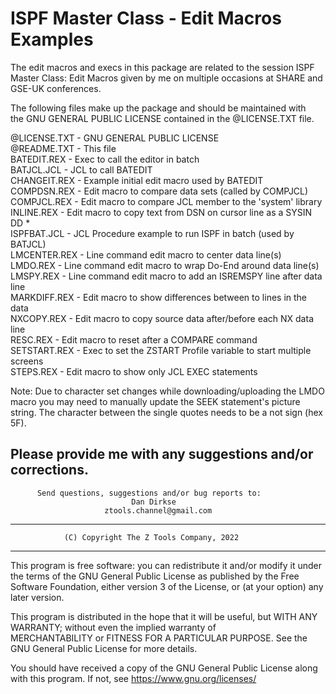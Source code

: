 # ISPF Master Class - Edit Macros Examples
                           
The edit macros and execs in this package are related to the session ISPF Master Class: Edit Macros given by me on multiple occasions at SHARE and GSE-UK conferences.    

The following files make up the package and should be maintained with           
the GNU GENERAL PUBLIC LICENSE contained in the @LICENSE.TXT file.              
                                                                                
@LICENSE.TXT - GNU GENERAL PUBLIC LICENSE                                       
@README.TXT  - This file                                                        
BATEDIT.REX  - Exec to call the editor in batch                                 
BATJCL.JCL   - JCL to call BATEDIT                                              
CHANGEIT.REX - Example initial edit macro used by BATEDIT                       
COMPDSN.REX  - Edit macro to compare data sets (called by COMPJCL)              
COMPJCL.REX  - Edit macro to compare JCL member to the 'system' library         
INLINE.REX   - Edit macro to copy text from DSN on cursor line as a SYSIN DD *  
ISPFBAT.JCL  - JCL Procedure example to run ISPF in batch (used by BATJCL)      
LMCENTER.REX - Line command edit macro to center data line(s)                   
LMDO.REX     - Line command edit macro to wrap Do-End around data line(s)       
LMSPY.REX    - Line command edit macro to add an ISREMSPY line after data line  
MARKDIFF.REX - Edit macro to show differences between to lines in the data      
NXCOPY.REX   - Edit macro to copy source data after/before each NX data line    
RESC.REX     - Edit macro to reset after a COMPARE command                      
SETSTART.REX - Exec to set the ZSTART Profile variable to start multiple screens  
STEPS.REX    - Edit macro to show only JCL EXEC statements                      

Note: Due to character set changes while downloading/uploading the LMDO macro you may need to manually update the SEEK statement's picture string.  The character between the single quotes needs to be a not sign (hex 5F).
      
Please provide me with any suggestions and/or corrections.                           
---                                                                   
          Send questions, suggestions and/or bug reports to:          
                               Dan Dirkse                             
                         ztools.channel@gmail.com                     
---                                                                   
                (C) Copyright The Z Tools Company, 2022               
---                                                                   
                                                                      
This program is free software:  you can redistribute it and/or modify it under the terms of the GNU General Public License as published by 
the Free Software Foundation, either version 3 of the License, or (at your option) any later version.                                      
                                                                     
This program is distributed in the hope that it will be useful, but WITH ANY WARRANTY; without even the implied warranty of              
MERCHANTABILITY or FITNESS FOR A PARTICULAR PURPOSE. See the GNU General Public License for more details.                             
                                                                     
You should have received a copy of the GNU General Public License along with this program. If not, see https://www.gnu.org/licenses/   
